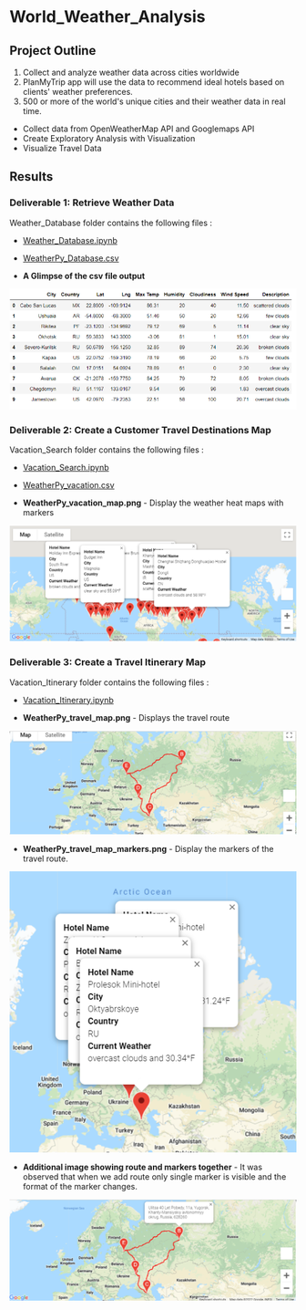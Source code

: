 # World_Weather_Analysis
## Project Outline
1) Collect and analyze weather data across cities worldwide
2) PlanMyTrip app will use the data to recommend ideal hotels based on clients' weather preferences.
3) 500 or more of the world's unique cities and their weather data in real time. 
  * Collect data from OpenWeatherMap API and Googlemaps API
  * Create Exploratory Analysis with Visualization
  * Visualize Travel Data

## Results
### Deliverable 1: Retrieve Weather Data

 Weather_Database folder contains the following files :

  * [Weather_Database.ipynb](Weather_Database/Weather_Database.ipynb)
  * [WeatherPy_Database.csv](Weather_Database/WeatherPy_Database.csv)
  
  * **A Glimpse of the csv file output** 
  <img src="Weather_Database/WeatherPy_Database.png" />
  
### Deliverable 2: Create a Customer Travel Destinations Map

Vacation_Search folder contains the following files :
  * [Vacation_Search.ipynb](Vacation_Search/Vacation_Search.ipynb)
  * [WeatherPy_vacation.csv](Vacation_Search/WeatherPy_vacation.csv)
  
  * **WeatherPy_vacation_map.png** - Display the weather heat maps with markers
  <img src="Vacation_Search/WeatherPy_vacation_map.png" />
 
 ### Deliverable 3: Create a Travel Itinerary Map
 Vacation_Itinerary folder contains the following files :
  * [Vacation_Itinerary.ipynb](Vacation_Iternary/Vacation_Itinerary.ipynb)
  
  * **WeatherPy_travel_map.png** - Displays the travel route
   <img src="Vacation_Iternary/WeatherPy_travel_map.png" />
   
   
  * **WeatherPy_travel_map_markers.png** - Display the markers of the travel route. 
   <img src="Vacation_Iternary/WeatherPy_travel_map_markers.png" />



  * **Additional image showing route and markers together** - It was observed that when we add route only single marker is visible and the format of the marker changes.
  <img src="Vacation_Iternary/WeatherPy_travel_map_singlemarker.png" />
